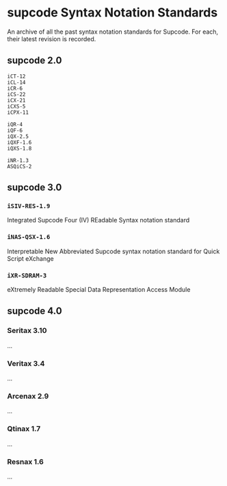 # supcode Syntax Notation Standards

An archive of all the past syntax notation standards for Supcode. For each, their latest revision is recorded.

## supcode 2.0

`iCT-12`  
`iCL-14`  
`iCR-6`  
`iCS-22`  
`iCX-21`  
`iCXS-5`  
`iCPX-11`  

`iQR-4`  
`iQF-6`  
`iQX-2.5`  
`iQXF-1.6`  
`iQXS-1.8`  

`iNR-1.3`  
`ASQiCS-2`  

## supcode 3.0

### `iSIV-RES-1.9`

Integrated Supcode Four (IV)
REadable Syntax notation standard

### `iNAS-QSX-1.6`

Interpretable New Abbreviated Supcode syntax notation standard
for Quick Script eXchange

### `iXR-SDRAM-3`

eXtremely Readable
Special Data Representation Access Module

## supcode 4.0

### Seritax 3.10

...

### Veritax 3.4

...

### Arcenax 2.9

...

### Qtinax 1.7

...

### Resnax 1.6

...
